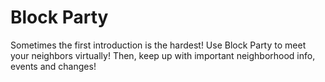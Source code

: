 Block Party
=============

Sometimes the first introduction is the hardest!
Use Block Party to meet your neighbors virtually!
Then, keep up with important neighborhood info, events and changes!
